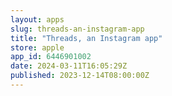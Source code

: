 ```yaml
---
layout: apps
slug: threads-an-instagram-app
title: "Threads, an Instagram app"
store: apple
app_id: 6446901002
date: 2024-03-11T16:05:29Z
published: 2023-12-14T08:00:00Z
---
```

